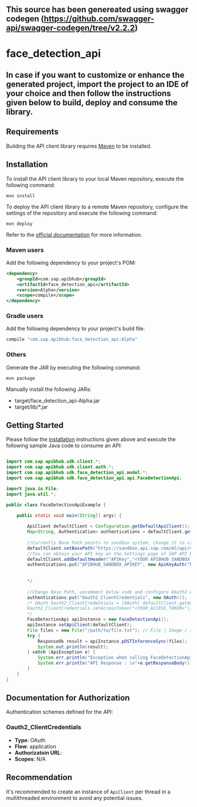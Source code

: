 ## This source has been genereated using swagger codegen (https://github.com/swagger-api/swagger-codegen/tree/v2.2.2)

# face_detection_api

## In case if you want to customize or enhance the generated project, import the project to an IDE of your choice and then follow the instructions given below to build, deploy and consume the library. 

## Requirements

Building the API client library requires [Maven](https://maven.apache.org/) to be installed.

## Installation

To install the API client library to your local Maven repository, execute the following command:

```shell
mvn install
```

To deploy the API client library to a remote Maven repository, configure the settings of the repository and execute the following command:

```shell
mvn deploy
```

Refer to the [official documentation](https://maven.apache.org/plugins/maven-deploy-plugin/usage.html) for more information.

### Maven users

Add the following dependency to your project's POM:

```xml
<dependency>
    <groupId>com.sap.apibhub</groupId>
    <artifactId>face_detection_api</artifactId>
    <version>Alpha</version>
    <scope>compile</scope>
</dependency>
```

### Gradle users

Add the following dependency to your project's build file:

```groovy
compile "com.sap.apibhub:face_detection_api:Alpha"
```

### Others

Generate the JAR by executing the following command:

    mvn package

Manually install the following JARs:

* target/face_detection_api-Alpha.jar
* target/lib/*.jar

## Getting Started

Please follow the [installation](#installation) instructions given above and execute the following sample Java code to consume an API:

```java

import com.sap.apibhub.sdk.client.*;
import com.sap.apibhub.sdk.client.auth.*;
import com.sap.apibhub.sdk.face_detection_api.model.*;
import com.sap.apibhub.sdk.face_detection_api.api.FaceDetectionApi;

import java.io.File;
import java.util.*;

public class FaceDetectionApiExample {

    public static void main(String[] args) {
    
		ApiClient defaultClient = Configuration.getDefaultApiClient(); 
		Map<String, Authentication> authentications = defaultClient.getAuthentications();       
		
		//Currently Base Path points to sandbox system, change it to call your API Endpoint
		defaultClient.setBasePath("https://sandbox.api.sap.com/ml/api/v2alpha1/image");
		//You can obtain your API key on the Settings page of SAP API Business Hub. In the Settings page, choose the Show API Key toggle button to display and copy your API key. You have to be logged in to view your API Key.
		defaultClient.addDefaultHeader("APIKey","<YOUR APIBHUB SANDBOX APIKEY>"); 		
		authentications.put("APIBHUB_SANDBOX_APIKEY", new ApiKeyAuth("header", "APIKey"));
		            
        
		*/
        
		//Change Base Path, uncomment below code and configure OAuth2 Authorization to call your API Endpoint: Oauth2_ClientCredentials
		authentications.put("Oauth2_ClientCredentials", new OAuth());
		/* OAuth Oauth2_ClientCredentials = (OAuth) defaultClient.getAuthentication("Oauth2_ClientCredentials");
		Oauth2_ClientCredentials.setAccessToken("<YOUR_ACCESS_TOKEN>");
		*/		
        FaceDetectionApi apiInstance = new FaceDetectionApi();
        apiInstance.setApiClient(defaultClient);
        File files = new File("/path/to/file.txt"); // File | Image / Images which should the faces be detected on. A single image, multiple images, or a single archive file (including single image or multiple images) should be provided. If an archive file is provided, no additional files can be provided. The images should be RGB, or 8-bit grayscale. Accepted file extensions:**   <li>Archive file: zip tar gz tgz   <li>Image file: jpg jpe jpeg png gif bmp**
        try {
            ResponseOk result = apiInstance.pOSTInferenceSync(files);
            System.out.println(result);
        } catch (ApiException e) {
            System.err.println("Exception when calling FaceDetectionApi#pOSTInferenceSync");
            System.err.println("API Response : \n"+e.getResponseBody()); 
        }
    }
}

```

## Documentation for Authorization


Authentication schemes defined for the API:
### Oauth2_ClientCredentials

- **Type**: OAuth
- **Flow**: application
- **Authorizatoin URL**: 
- **Scopes**: N/A

 

## Recommendation

It's recommended to create an instance of `ApiClient` per thread in a multithreaded environment to avoid any potential issues.

